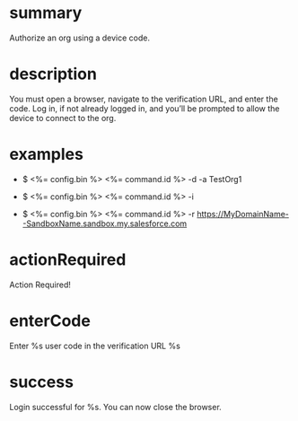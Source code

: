 # summary

Authorize an org using a device code.

# description

You must open a browser, navigate to the verification URL, and enter the code. Log in, if not already logged in, and you’ll be prompted to allow the device to connect to the org.

# examples

- $ <%= config.bin %> <%= command.id %> -d -a TestOrg1

- $ <%= config.bin %> <%= command.id %> -i <OAuth client id>

- $ <%= config.bin %> <%= command.id %> -r https://MyDomainName--SandboxName.sandbox.my.salesforce.com

# actionRequired

Action Required!

# enterCode

Enter %s user code in the verification URL %s

# success

Login successful for %s. You can now close the browser.
